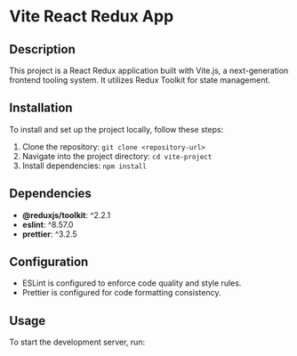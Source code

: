 # Vite React Redux App

## Description

This project is a React Redux application built with Vite.js, a next-generation frontend tooling system. It utilizes Redux Toolkit for state management.

## Installation

To install and set up the project locally, follow these steps:

1. Clone the repository: `git clone <repository-url>`
2. Navigate into the project directory: `cd vite-project`
3. Install dependencies: `npm install`

## Dependencies

- **@reduxjs/toolkit**: ^2.2.1
- **eslint**: ^8.57.0
- **prettier**: ^3.2.5

## Configuration

- ESLint is configured to enforce code quality and style rules.
- Prettier is configured for code formatting consistency.

## Usage

To start the development server, run:
